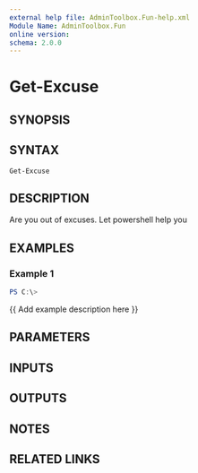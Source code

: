 ```yaml
---
external help file: AdminToolbox.Fun-help.xml
Module Name: AdminToolbox.Fun
online version:
schema: 2.0.0
---
```


# Get-Excuse

## SYNOPSIS

## SYNTAX

```
Get-Excuse
```

## DESCRIPTION
Are you out of excuses.
Let powershell help you

## EXAMPLES

### Example 1
```powershell
PS C:\> 
```

{{ Add example description here }}

## PARAMETERS

## INPUTS

## OUTPUTS

## NOTES

## RELATED LINKS
